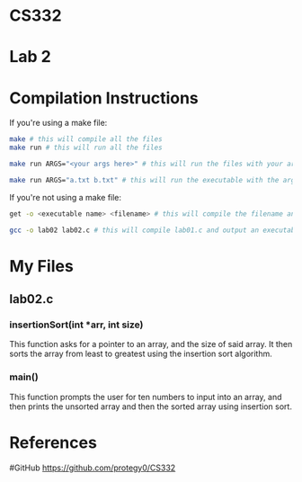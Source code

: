 # CS332
# Lab 2


# Compilation Instructions

If you're using a make file:
```bash
make # this will compile all the files
make run # this will run all the files

make run ARGS="<your args here>" # this will run the files with your args

make run ARGS="a.txt b.txt" # this will run the executable with the arguments of a.txt b.txt
```

If you're not using a make file:
```bash
get -o <executable name> <filename> # this will compile the filename and return an executable with the executable name

gcc -o lab02 lab02.c # this will compile lab01.c and output an executable called lab01
```

# My Files
## lab02.c

### insertionSort(int *arr, int size)

This function asks for a pointer to an array, and the size of said array. It then sorts the array from least to greatest using the insertion sort algorithm.

### main()

This function prompts the user for ten numbers to input into an array, and then prints the unsorted array and then the sorted array using insertion sort.

# References


#GitHub
https://github.com/protegy0/CS332
